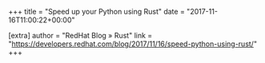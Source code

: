 +++
title = "Speed up your Python using Rust"
date = "2017-11-16T11:00:22+00:00"

[extra]
author = "RedHat Blog » Rust"
link = "https://developers.redhat.com/blog/2017/11/16/speed-python-using-rust/"
+++
